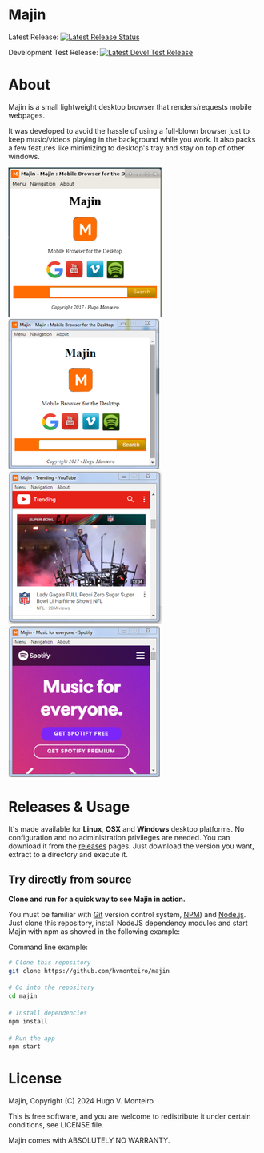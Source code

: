 # Majin

Latest Release: [![Latest Release Status](https://github.com/hvmonteiro/majin/badges/master/build.svg)](https://github.com/hvmonteiro/majin/releases/latest)

Development Test Release: [![Latest Devel Test Release](https://camo.githubusercontent.com/e428fbe8f12b2b88a513c5945347355b0ab4e4829ff3368b2456b45ff92e5901/68747470733a2f2f7472617669732d63692e6f72672f68766d6f6e746569726f2f6d616a696e2e7376673f6272616e63683d6c61746573742d646576656c)](https://github.com/hvmonteiro/majin/releases/latest-devel)

# About
Majin is a small lightweight desktop browser that renders/requests mobile webpages.

It was developed to avoid the hassle of using a full-blown browser just to keep music/videos playing in the background while you work. It also packs a few features like minimizing to desktop's tray and stay on top of other windows.

![Majin Screenshot for Linux](https://github.com/hvmonteiro/majin/raw/master/src/assets/images/majin-screenshot-linux.png)![Majin Screenshot for Windows](https://github.com/hvmonteiro/majin/raw/master/src/assets/images/majin-screenshot-windows.png)
![Majin Screenshot with Youtube](https://github.com/hvmonteiro/majin/raw/master/src/assets/images/majin-screenshot-youtube.png)![Majin Screenshot with Spotify](https://github.com/hvmonteiro/majin/raw/master/src/assets/images/majin-screenshot-spotify.png)

# Releases & Usage

It's made available for **Linux**, **OSX** and **Windows** desktop platforms. No configuration and no administration privileges are needed.
You can download it from the [releases](https://github.com/hvmonteiro/majin/releases) pages.
Just download the version you want, extract to a directory and execute it. 


## Try directly from source

**Clone and run for a quick way to see Majin in action.**

You must be familiar with [Git](https://git-scm.com) version control system, [NPM](http://npmjs.com)) and [Node.js](https://nodejs.org/en/download/).
Just clone this repository, install NodeJS dependency modules and start Majin with npm as showed in the following example:

Command line example:
```bash
# Clone this repository
git clone https://github.com/hvmonteiro/majin

# Go into the repository
cd majin

# Install dependencies
npm install

# Run the app 
npm start
```

# License
Majin, Copyright (C) 2024 Hugo V. Monteiro
    
This is free software, and you are welcome to redistribute it under certain conditions, see LICENSE file.
    
Majin comes with ABSOLUTELY NO WARRANTY.

